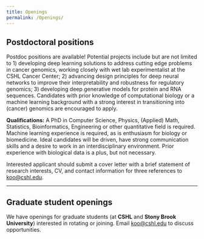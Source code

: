 ```yaml
---
title: Openings
permalink: /Openings/
---
```


## Postdoctoral positions

Postdoc positions are available! Potential projects include but are not limited to 1) developing deep learning solutions to address cutting edge problems in cancer genomics, working closely with wet lab experimentalist at the CSHL Cancer Center; 2) advancing design principles for deep neural networks to improve their interpretability and robustness for regulatory genomics; 3) developing deep generative models for protein and RNA sequences. Candidates with prior knowledge of computational biology or a machine learning background with a strong interest in transitioning into (cancer) genomics are encouraged to apply.

<b>Qualifications:</b> A PhD in Computer Science, Physics, (Applied) Math, Statistics, Bioinformatics, Engineering or other quantitative field is required. Machine learning experience is required, as is enthusiasm for biology or biomedicine. Ideal candidates will be driven, have strong communication skills and a desire to work in an interdisciplinary environment. Prior experience with biological data is a plus, but not necessary.

Interested applicant should submit a cover letter with a brief statement of research interests, CV, and contact information for three references to koo@cshl.edu.

<hr>


## Graduate student openings

We have openings for graduate students (at <b>CSHL</b> and <b>Stony Brook University</b>) interested in rotating or joining. Email koo@cshl.edu to discuss opportunities.

<br>
<br>
<br>
<br>
<br>
<br>


